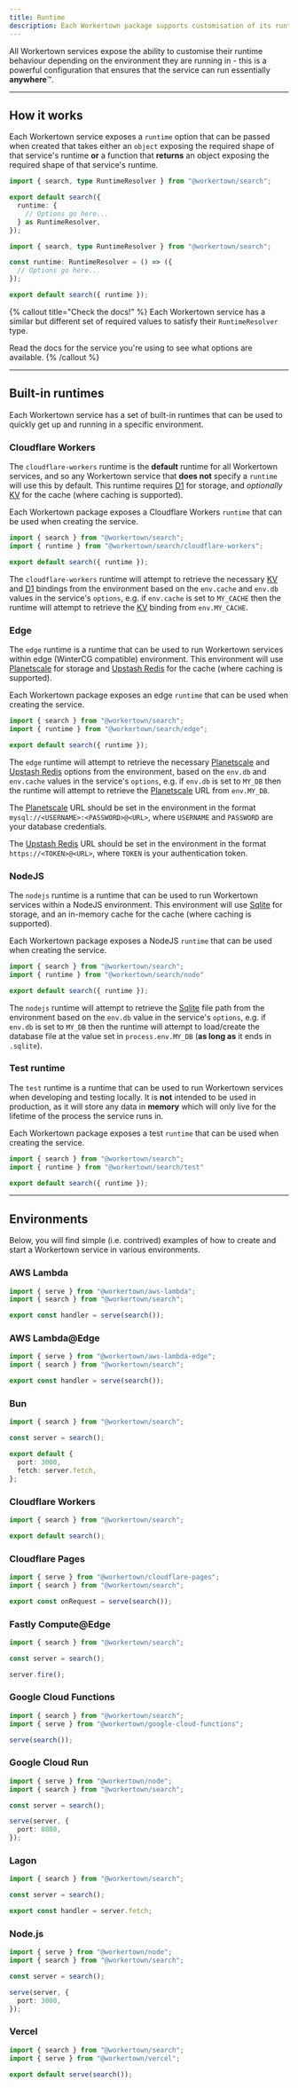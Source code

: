 ```yaml
---
title: Runtime
description: Each Workertown package supports customisation of its runtime behaviour depending on the environment.
---
```


All Workertown services expose the ability to customise their runtime behaviour
depending on the environment they are running in - this is a powerful
configuration that ensures that the service can run essentially **anywhere**™.

---

## How it works

Each Workertown service exposes a `runtime` option that can be passed when
created that takes either an `object` exposing the required shape of that
service's runtime **or** a function that **returns** an object exposing the
required shape of that service's runtime.

```ts
import { search, type RuntimeResolver } from "@workertown/search";

export default search({
  runtime: {
    // Options go here...
  } as RuntimeResolver,
});
```
```ts
import { search, type RuntimeResolver } from "@workertown/search";

const runtime: RuntimeResolver = () => ({
  // Options go here...
});

export default search({ runtime });
```

{% callout title="Check the docs!" %}
Each Workertown service has a similar but different set of required values to
satisfy their `RuntimeResolver` type.

Read the docs for the service you're using to see what options are available.
{% /callout %}

---

## Built-in runtimes

Each Workertown service has a set of built-in runtimes that can be used to
quickly get up and running in a specific environment.

### Cloudflare Workers

The `cloudflare-workers` runtime is the **default** runtime for all Workertown
services, and so any Workertown service that **does not** specify a `runtime`
will use this by default. This runtime requires
[D1](https://developers.cloudflare.com/d1/) for storage, and *optionally*
[KV](https://developers.cloudflare.com/workers/learning/how-kv-works/) for the
cache (where caching is supported).

Each Workertown package exposes a Cloudflare Workers `runtime` that can be used
when creating the service.

```ts
import { search } from "@workertown/search";
import { runtime } from "@workertown/search/cloudflare-workers";

export default search({ runtime });
```

The `cloudflare-workers` runtime will attempt to retrieve the necessary
[KV](https://developers.cloudflare.com/workers/learning/how-kv-works/) and
[D1](https://developers.cloudflare.com/d1/) bindings from the environment based
on the `env.cache` and `env.db` values in the service's `options`, e.g. if
`env.cache` is set to `MY_CACHE` then the runtime will attempt to retrieve the
[KV](https://developers.cloudflare.com/workers/learning/how-kv-works/) binding
from `env.MY_CACHE`.

### Edge

The `edge` runtime is a runtime that can be used to run Workertown services
within edge (WinterCG compatible) environment. This environment will use
[Planetscale](https://planetscale.com/) for storage and
[Upstash Redis](https://docs.upstash.com/redis) for the cache (where caching is
supported).

Each Workertown package exposes an edge `runtime` that can be used when creating
the service.

```ts
import { search } from "@workertown/search";
import { runtime } from "@workertown/search/edge";

export default search({ runtime });
```

The `edge` runtime will attempt to retrieve the necessary
[Planetscale](https://planetscale.com/) and
[Upstash Redis](https://docs.upstash.com/redis) options from the environment,
based on the `env.db` and `env.cache` values in the service's `options`, e.g. if
`env.db` is set to `MY_DB` then the runtime will attempt to retrieve the
[Planetscale](https://planetscale.com/) URL from `env.MY_DB`.

The [Planetscale](https://planetscale.com/) URL should be set in the environment
in the format `mysql://<USERNAME>:<PASSWORD>@<URL>`, where `USERNAME` and
`PASSWORD` are your database credentials.

The [Upstash Redis](https://docs.upstash.com/redis) URL should be set in the
environment in the format `https://<TOKEN>@<URL>`, where `TOKEN` is your
authentication token.

### NodeJS

The `nodejs` runtime is a runtime that can be used to run Workertown services
within a NodeJS environment. This environment will use 
[Sqlite](https://www.sqlite.org/index.html) for storage, and an in-memory cache
for the cache (where caching is supported).

Each Workertown package exposes a NodeJS `runtime` that can be used when
creating the service.

```ts
import { search } from "@workertown/search";
import { runtime } from "@workertown/search/node"

export default search({ runtime });
```

The `nodejs` runtime will attempt to retrieve the
[Sqlite](https://www.sqlite.org/index.html) file path from the environment based
on the `env.db` value in the service's `options`, e.g. if `env.db` is set to
`MY_DB` then the runtime will attempt to load/create the database file at the
value set in `process.env.MY_DB` (**as long as** it ends in `.sqlite`).

### Test runtime

The `test` runtime is a runtime that can be used to run Workertown services
when developing and testing locally. It is **not** intended to be used in
production, as it will store any data in **memory** which will only live for the
lifetime of the process the service runs in.

Each Workertown package exposes a test `runtime` that can be used when creating
the service.

```ts
import { search } from "@workertown/search";
import { runtime } from "@workertown/search/test"

export default search({ runtime });
```

---

## Environments

Below, you will find simple (i.e. contrived) examples of how to create and start
a Workertown service in various environments.

### AWS Lambda

```ts
import { serve } from "@workertown/aws-lambda";
import { search } from "@workertown/search";

export const handler = serve(search());
```

### AWS Lambda@Edge

```ts
import { serve } from "@workertown/aws-lambda-edge";
import { search } from "@workertown/search";

export const handler = serve(search());
```

### Bun

```ts
import { search } from "@workertown/search";

const server = search();

export default {
  port: 3000,
  fetch: server.fetch,
};
```

### Cloudflare Workers

```ts
import { search } from "@workertown/search";

export default search();
```

### Cloudflare Pages

```ts
import { serve } from "@workertown/cloudflare-pages";
import { search } from "@workertown/search";

export const onRequest = serve(search());
```

### Fastly Compute@Edge

```ts
import { search } from "@workertown/search";

const server = search();

server.fire();
```

### Google Cloud Functions

```ts
import { search } from "@workertown/search";
import { serve } from "@workertown/google-cloud-functions";

serve(search());
```

### Google Cloud Run

```ts
import { serve } from "@workertown/node";
import { search } from "@workertown/search";

const server = search();

serve(server, {
  port: 8080,
});
```

### Lagon

```ts
import { search } from "@workertown/search";

const server = search();

export const handler = server.fetch;
```

### Node.js

```ts
import { serve } from "@workertown/node";
import { search } from "@workertown/search";

const server = search();

serve(server, {
  port: 3000,
});
```

### Vercel

```ts
import { search } from "@workertown/search";
import { serve } from "@workertown/vercel";

export default serve(search());
```
